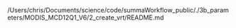 /Users/chris/Documents/science/code/summaWorkflow_public/./3b_parameters/MODIS_MCD12Q1_V6/2_create_vrt/README.md